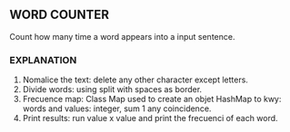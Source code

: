 ## WORD COUNTER

Count how many time a word appears into a input sentence.


### EXPLANATION

1. Nomalice the text: delete any other character except letters.
2. Divide words: using split with spaces as border.
3. Frecuence map: Class Map used to create an objet HashMap to kwy: words and values: integer, sum 1 any coincidence.
4. Print results: run value x value and print the frecuenci of each word.

